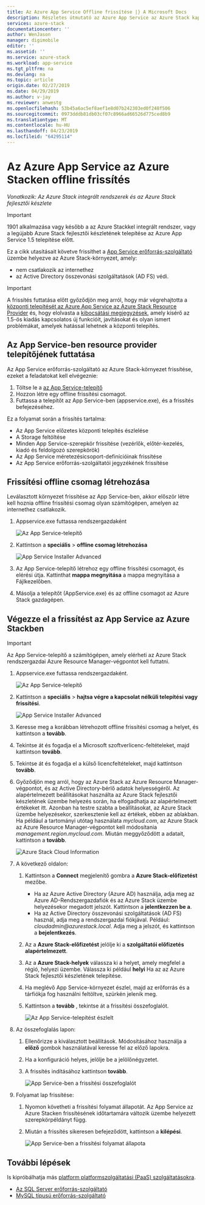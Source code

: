 ```yaml
---
title: Az Azure App Service Offline frissítése |} A Microsoft Docs
description: Részletes útmutató az Azure App Service az Azure Stack kapcsolat nélküli frissítése
services: azure-stack
documentationcenter: ''
author: WenJason
manager: digimobile
editor: ''
ms.assetid: ''
ms.service: azure-stack
ms.workload: app-service
ms.tgt_pltfrm: na
ms.devlang: na
ms.topic: article
origin.date: 02/27/2019
ms.date: 04/29/2019
ms.author: v-jay
ms.reviewer: anwestg
ms.openlocfilehash: 53b45a6ac5ef8aef1e8d07b242303ed0f248f506
ms.sourcegitcommit: 0973dddb81db03cf07c8966ad66526d775ced8b9
ms.translationtype: MT
ms.contentlocale: hu-HU
ms.lasthandoff: 04/23/2019
ms.locfileid: "64295114"
---
```

# <a name="offline-update-of-azure-app-service-on-azure-stack"></a>Az Azure App Service az Azure Stacken offline frissítés

*Vonatkozik: Az Azure Stack integrált rendszerek és az Azure Stack fejlesztői készlete*

> [!IMPORTANT]
> 1901 alkalmazása vagy később a az Azure Stackkel integrált rendszer, vagy a legújabb Azure Stack fejlesztői készletének telepítése az Azure App Service 1.5 telepítése előtt. 

Ez a cikk utasításait követve frissíthet a [App Service erőforrás-szolgáltató](azure-stack-app-service-overview.md) üzembe helyezve az Azure Stack-környezet, amely:

* nem csatlakozik az internethez
* az Active Directory összevonási szolgáltatások (AD FS) védi.

> [!IMPORTANT]
> A frissítés futtatása előtt győződjön meg arról, hogy már végrehajtotta a [központi telepítését az Azure App Service az Azure Stack Resource Provider](azure-stack-app-service-deploy-offline.md) és, hogy elolvasta a [kibocsátási megjegyzések](azure-stack-app-service-release-notes-update-five.md), amely kísérő az 1.5-ös kiadás kapcsolatos új funkcióit, javításokat és olyan ismert problémákat, amelyek hatással lehetnek a központi telepítés.

## <a name="run-the-app-service-resource-provider-installer"></a>Az App Service-ben resource provider telepítőjének futtatása

Az App Service erőforrás-szolgáltató az Azure Stack-környezet frissítése, ezeket a feladatokat kell elvégeznie:

1. Töltse le a [az App Service-telepítő](https://aka.ms/appsvcupdate4installer)
2. Hozzon létre egy offline frissítési csomagot.
3. Futtassa a telepítőt az App Service-ben (appservice.exe), és a frissítés befejezéséhez.

Ez a folyamat során a frissítés tartalma:

* Az App Service előzetes központi telepítés észlelése
* A Storage feltöltése
* Minden App Service-szerepkör frissítése (vezérlők, előtér-kezelés, kiadó és feldolgozó szerepkörök)
* Az App Service méretezésicsoport-definícióinak frissítése
* Az App Service erőforrás-szolgáltatói jegyzékének frissítése

## <a name="create-an-offline-upgrade-package"></a>Frissítési offline csomag létrehozása

Leválasztott környezet frissítése az App Service-ben, akkor először létre kell hoznia offline frissítési csomag olyan számítógépen, amelyen az internethez csatlakozik.

1. Appservice.exe futtassa rendszergazdaként

    ![Az App Service-telepítő][1]

2. Kattintson a **speciális** > **offline csomag létrehozása**

    ![App Service Installer Advanced][2]

3. Az App Service-telepítő létrehoz egy offline frissítési csomagot, és elérési útja.  Kattinthat **mappa megnyitása** a mappa megnyitása a Fájlkezelőben.

4. Másolja a telepítőt (AppService.exe) és az offline csomagot az Azure Stack gazdagépen.

## <a name="complete-the-upgrade-of-app-service-on-azure-stack"></a>Végezze el a frissítést az App Service az Azure Stackben

> [!IMPORTANT]
> Az App Service-telepítő a számítógépen, amely elérheti az Azure Stack rendszergazdai Azure Resource Manager-végpontot kell futtatni.
>
>

1. Appservice.exe futtassa rendszergazdaként.

    ![Az App Service-telepítő][1]

2. Kattintson a **speciális** > **hajtsa végre a kapcsolat nélküli telepítési vagy frissítési**.

    ![App Service Installer Advanced][2]

3. Keresse meg a korábban létrehozott offline frissítési csomag a helyet, és kattintson a **tovább**.

4. Tekintse át és fogadja el a Microsoft szoftverlicenc-feltételeket, majd kattintson **tovább**.

5. Tekintse át és fogadja el a külső licencfeltételeket, majd kattintson **tovább**.

6. Győződjön meg arról, hogy az Azure Stack az Azure Resource Manager-végpontot, és az Active Directory-bérlő adatok helyességéről. Az alapértelmezett beállításokat használta az Azure Stack fejlesztői készletének üzembe helyezés során, ha elfogadhatja az alapértelmezett értékeket itt. Azonban ha testre szabta a beállításokat, az Azure Stack üzembe helyezésekor, szerkesztenie kell az értékek, ebben az ablakban. Ha például a tartományi utótag használata *mycloud.com*, az Azure Stack az Azure Resource Manager-végpontot kell módosítania *management.region.mycloud.com*. Miután meggyőződött a adatait, kattintson a **tovább**.

    ![Azure Stack Cloud Information][3]

7. A következő oldalon:

   1. Kattintson a **Connect** megjelenítő gombra a **Azure Stack-előfizetést** mezőbe.
      * Ha az Azure Active Directory (Azure AD) használja, adja meg az Azure AD-Rendszergazdafiók és az Azure Stack üzembe helyezésekor megadott jelszót. Kattintson a **jelentkezzen be a**.
      * Ha az Active Directory összevonási szolgáltatások (AD FS) használ, adja meg a rendszergazdai fiókjával. Például: _cloudadmin@azurestack.local_. Adja meg a jelszót, és kattintson a **bejelentkezés**.
   2. Az a **Azure Stack-előfizetést** jelölje ki a **szolgáltatói előfizetés alapértelmezett**.
   3. Az a **Azure Stack-helyek** válassza ki a helyet, amely megfelel a régió, helyezi üzembe. Válassza ki például **helyi** Ha az az Azure Stack fejlesztői készletének telepítése.
   4. Ha meglévő App Service-környezet észlel, majd az erőforrás és a tárfiókja fog használni feltöltve, szürkén jelenik meg.
   5. Kattintson a **tovább** , tekintse át a frissítési összefoglalót.

      ![Az App Service-telepítést észlelt][4]

8. Az összefoglalás lapon:
   1. Ellenőrizze a kiválasztott beállítások. Módosításához használja a **előző** gombok használatával keresse fel az előző lapokra.
   2. Ha a konfiguráció helyes, jelölje be a jelölőnégyzetet.
   3. A frissítés indításához kattintson **tovább**.

       ![App Service-ben a frissítési összefoglalót][5]

9. Folyamat lap frissítése:
    1. Nyomon követheti a frissítési folyamat állapotát. Az App Service az Azure Stacken frissítésének időtartamára változik üzembe helyezett szerepkörpéldányt függ.
    2. Miután a frissítés sikeresen befejeződött, kattintson a **kilépési**.

        ![App Service-ben a frissítési folyamat állapota][6]

<!--Image references-->
[1]: ./media/azure-stack-app-service-update-offline/app-service-exe.png
[2]: ./media/azure-stack-app-service-update-offline/app-service-exe-advanced.png
[3]: ./media/azure-stack-app-service-update-offline/app-service-azure-resource-manager-endpoints.png
[4]: ./media/azure-stack-app-service-update-offline/app-service-installation-detected.png
[5]: ./media/azure-stack-app-service-update-offline/app-service-upgrade-summary.png
[6]: ./media/azure-stack-app-service-update-offline/app-service-upgrade-complete.png

## <a name="next-steps"></a>További lépések

Is kipróbálhatja más [platform platformszolgáltatási (PaaS) szolgáltatásokra](azure-stack-offer-services-overview.md).

* [Az SQL Server erőforrás-szolgáltató](azure-stack-sql-resource-provider-deploy.md)
* [MySQL típusú erőforrás-szolgáltató](azure-stack-mysql-resource-provider-deploy.md)
